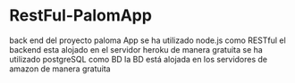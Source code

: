 # RestFul-PalomApp
back end del proyecto paloma App
se ha utilizado node.js como RESTful
el backend esta alojado en el servidor heroku de manera gratuita
se ha utilizado postgreSQL como BD
la BD está alojada en los servidores de amazon de manera gratuita
